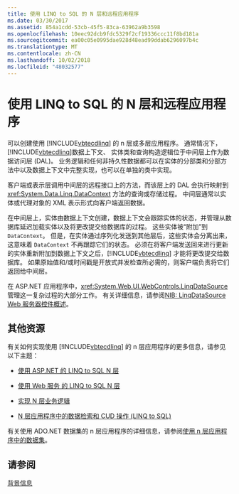 ```yaml
---
title: 使用 LINQ to SQL 的 N 层和远程应用程序
ms.date: 03/30/2017
ms.assetid: 854a1cdd-53cb-45f5-83ca-63962a9b3598
ms.openlocfilehash: 10eec92dcb9fdc5329f2cf19336ccc11f8bd181a
ms.sourcegitcommit: ea00c05e0995dae928d48ead99ddab6296097b4c
ms.translationtype: MT
ms.contentlocale: zh-CN
ms.lasthandoff: 10/02/2018
ms.locfileid: "48032577"
---
```

# <a name="n-tier-and-remote-applications-with-linq-to-sql"></a>使用 LINQ to SQL 的 N 层和远程应用程序
可以创建使用 [!INCLUDE[vbtecdlinq](../../../../../../includes/vbtecdlinq-md.md)] 的 n 层或多层应用程序。 通常情况下，[!INCLUDE[vbtecdlinq](../../../../../../includes/vbtecdlinq-md.md)]数据上下文、 实体类和查询构造逻辑位于中间层上作为数据访问层 (DAL)。 业务逻辑和任何非持久性数据都可以在实体的分部类和分部方法中以及数据上下文中完整实现，也可以在单独的类中实现。

 客户端或表示层调用中间层的远程接口上的方法，而该层上的 DAL 会执行映射到 <xref:System.Data.Linq.DataContext> 方法的查询或存储过程。 中间层通常以实体或代理对象的 XML 表示形式向客户端返回数据。

 在中间层上，实体由数据上下文创建，数据上下文会跟踪实体的状态，并管理从数据库延迟加载实体以及将更改提交给数据库的过程。 这些实体被“附加”到 `DataContext`。 但是，在实体通过序列化发送到其他层后，这些实体会分离出来，这意味着 `DataContext` 不再跟踪它们的状态。 必须在将客户端发送回来进行更新的实体重新附加到数据上下文之后，[!INCLUDE[vbtecdlinq](../../../../../../includes/vbtecdlinq-md.md)] 才能将更改提交给数据库。 如果原始值和/或时间戳是开放式并发检查所必需的，则客户端负责将它们返回给中间层。

 在 ASP.NET 应用程序中，<xref:System.Web.UI.WebControls.LinqDataSource> 管理这一复杂过程的大部分工作。 有关详细信息，请参阅[NIB: LinqDataSource Web 服务器控件概述](https://msdn.microsoft.com/library/104cfc3f-7385-47d3-8a51-830dfa791136)。

## <a name="additional-resources"></a>其他资源
 有关如何实现使用 [!INCLUDE[vbtecdlinq](../../../../../../includes/vbtecdlinq-md.md)] 的 n 层应用程序的更多信息，请参见以下主题：

-   [使用 ASP.NET 的 LINQ to SQL N 层](../../../../../../docs/framework/data/adonet/sql/linq/linq-to-sql-n-tier-with-aspnet.md)

-   [使用 Web 服务 的 LINQ to SQL N 层](../../../../../../docs/framework/data/adonet/sql/linq/linq-to-sql-n-tier-with-web-services.md) 

-   [实现 N 层业务逻辑](../../../../../../docs/framework/data/adonet/sql/linq/implementing-business-logic-linq-to-sql.md)

-   [N 层应用程序中的数据检索和 CUD 操作 (LINQ to SQL)](../../../../../../docs/framework/data/adonet/sql/linq/data-retrieval-and-cud-operations-in-n-tier-applications.md)

 有关使用 ADO.NET 数据集的 n 层应用程序的详细信息，请参阅[使用 n 层应用程序中的数据集](/visualstudio/data-tools/work-with-datasets-in-n-tier-applications)。

## <a name="see-also"></a>请参阅
 [背景信息](../../../../../../docs/framework/data/adonet/sql/linq/background-information.md)
